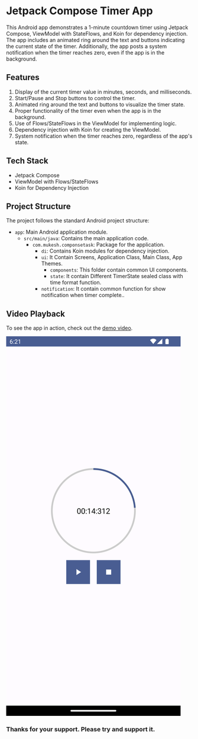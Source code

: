 # Jetpack Compose Timer App

This Android app demonstrates a 1-minute countdown timer using Jetpack Compose, ViewModel with StateFlows, and Koin for dependency injection. The app includes an animated ring around the text and buttons indicating the current state of the timer. Additionally, the app posts a system notification when the timer reaches zero, even if the app is in the background.

## Features
1. Display of the current timer value in minutes, seconds, and milliseconds.
2. Start/Pause and Stop buttons to control the timer.
3. Animated ring around the text and buttons to visualize the timer state.
4. Proper functionality of the timer even when the app is in the background.
5. Use of Flows/StateFlows in the ViewModel for implementing logic.
6. Dependency injection with Koin for creating the ViewModel.
7. System notification when the timer reaches zero, regardless of the app's state.

## Tech Stack

- Jetpack Compose
- ViewModel with Flows/StateFlows
- Koin for Dependency Injection

## Project Structure

The project follows the standard Android project structure:

- `app`: Main Android application module.
    - `src/main/java`: Contains the main application code.
        - `com.mukesh.componsetask`: Package for the application.
            - `di`: Contains Koin modules for dependency injection.
            - `ui`: It Contain Screens, Application Class, Main Class, App Themes.
              - `components`:  This folder contain common UI components.
              - `state`: It contain Different TimerState sealed class with time format function.
            - `notification`: It contain common function for show notification when timer complete..


## Video Playback

To see the app in action, check out the [demo video](AppVideo/TaskVideo.webm).

[![Demo Video](AppVideo/AppScreenshot.png)](AppVideo/TaskVideo.webm)


<b><h3>Thanks for your support. Please try and support it.</h3></b>